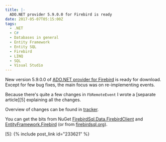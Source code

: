 ```yaml
---
title: |-
  ADO.NET provider 5.9.0.0 for Firebird is ready
date: 2017-05-07T05:15:00Z
tags:
  - .NET
  - C#
  - Databases in general
  - Entity Framework
  - Entity SQL
  - Firebird
  - LINQ
  - SQL
  - Visual Studio
---
```

New version 5.9.0.0 of [ADO.NET provider for Firebird][1] is ready for download. Except for few bug fixes, the main focus was on re-implementing events.  

<!-- excerpt -->

Because there's quite a few changes in `FbRemoteEvent` I wrote a [separate article][5] explaining all the changes.

Overview of changes can be found in [tracker][4].

You can get the bits from NuGet [FirebirdSql.Data.FirebirdClient][2] and [EntityFramework.Firebird][3] (or from [firebirdsql.org][1]).

[1]: http://www.firebirdsql.org/en/net-provider/
[2]: http://www.nuget.org/packages/FirebirdSql.Data.FirebirdClient/
[3]: http://www.nuget.org/packages/EntityFramework.Firebird/
[4]: http://tracker.firebirdsql.org/secure/ReleaseNote.jspa?styleName=Text&projectId=10003&version=10812
[5]: {% include post_link id="233621" %}